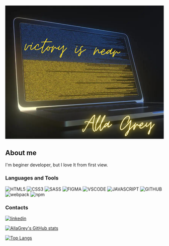 ![Header](https://github.com/AllaGrey/AllaGrey/blob/main/assets/victory.png)

## About me

I'm beginer developer, but I love It from first view.

### Languages and Tools

![HTML5](https://img.shields.io/badge/HTML5-75786f?style=flat&logo=HTML5)
![CSS3](https://img.shields.io/badge/CSS3-75786f?style=flat&logo=CSS3)
![SASS](https://img.shields.io/badge/SASS-75786f?style=flat&logo=SASS)
![FIGMA](https://img.shields.io/badge/Figma-75786f?style=flat&logo=FIGMA)
![VSCODE](https://img.shields.io/badge/VSCode-75786f?style=flat&logo=visual-studio)
![JAVASCRIPT](https://img.shields.io/badge/JavaScript-75786f?style=flat&logo=JavaScript)
![GITHUB](https://img.shields.io/badge/GitHub-75786f?style=flat&logo=GITHUB)
![webpack](https://img.shields.io/badge/Webpack-75786f?style=flat&logo=webpack)
![npm](https://img.shields.io/badge/npm-75786f?style=flat&logo=npm)

### Contacts

[![linkedin](https://img.shields.io/badge/linkedin-0A66C2?style=flat&logo=linkedin)](https://www.linkedin.com/in/allagrey/)

[![AllaGrey's GitHub stats](https://github-readme-stats.vercel.app/api?username=AllaGrey&show_icons=true)](https://github.com/AllaGrey/github-readme-stats)

[![Top Langs](https://github-readme-stats.vercel.app/api/top-langs/?username=AllaGrey&layout=compact)](https://github.com/AllaGrey/github-readme-stats)
